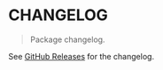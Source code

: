 # CHANGELOG

> Package changelog.

See [GitHub Releases](https://github.com/stdlib-js/stats-base-dists-gumbel-ctor/releases) for the changelog.